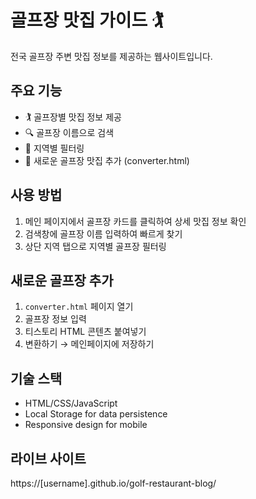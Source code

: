 # 골프장 맛집 가이드 🏌️

전국 골프장 주변 맛집 정보를 제공하는 웹사이트입니다.

## 주요 기능

- 🏌️ 골프장별 맛집 정보 제공
- 🔍 골프장 이름으로 검색
- 📍 지역별 필터링
- 📝 새로운 골프장 맛집 추가 (converter.html)

## 사용 방법

1. 메인 페이지에서 골프장 카드를 클릭하여 상세 맛집 정보 확인
2. 검색창에 골프장 이름 입력하여 빠르게 찾기
3. 상단 지역 탭으로 지역별 골프장 필터링

## 새로운 골프장 추가

1. `converter.html` 페이지 열기
2. 골프장 정보 입력
3. 티스토리 HTML 콘텐츠 붙여넣기
4. 변환하기 → 메인페이지에 저장하기

## 기술 스택

- HTML/CSS/JavaScript
- Local Storage for data persistence
- Responsive design for mobile

## 라이브 사이트

https://[username].github.io/golf-restaurant-blog/